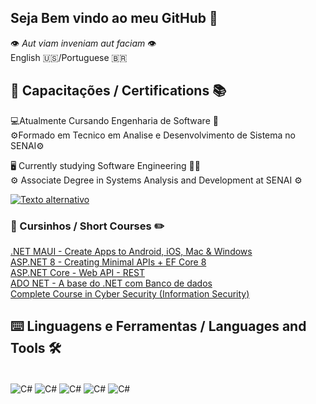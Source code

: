 ## Seja Bem vindo ao meu GitHub 🌟
 👁️ *Aut viam inveniam aut faciam* 👁️<br/>
 English 🇺🇸/Portuguese 🇧🇷
 
 ## 🏫 Capacitações / Certifications 📚
 💻Atualmente Cursando Engenharia de Software 📖<br/>
 ⚙️Formado em Tecnico em Analise e Desenvolvimento de Sistema no SENAI⚙️

 🖥 Currently studying Software Engineering 👨‍💻<br/>
⚙️ Associate Degree in Systems Analysis and Development at SENAI ⚙️ 

[![Texto alternativo](https://img.shields.io/badge/LinkedIn-0077B5?style=for-the-badge&logo=linkedin&logoColor=white)](https://br.linkedin.com/in/jo%C3%A3o-vitor-de-oliveira-delaia-231102247?trk=people-guest_people_search-card)


### 📓 Cursinhos / Short Courses ✏️<br/>

[.NET MAUI - Create Apps to Android, iOS, Mac & Windows](https://www.udemy.com/share/109uLo3@o1LUfyh1LvdTs8LwniI8RpFZ8zFXMVZF_7YkBl2S0JoChh9qm8opRgSXVOgHzxtxdw==/)<br>
[ASP.NET 8 - Creating Minimal APIs + EF Core 8](https://www.udemy.com/share/10blxt3@U9KhMxdaJic9yIUiqDOSpGJ6NheWAEvOujchRYoQTwnf7M7auEtcbXK89IwwgoFRsA==/)<br>
[ASP.NET Core - Web API - REST](https://www.udemy.com/share/1023zY3@DKHnSWQN319hRJPVFtkhYttMxgYBQ0k-ww-UJwHlN7HmNxTgMrXYv-8iVhbRTcV78w==/)<br>
[ADO NET - A base do .NET com Banco de dados](https://www.udemy.com/share/106osA3@sNDJirTdkLJCgjlQNC0QVqdNduAk21BYlmPE1Gt2c9IU7Uvh0N1HIQEbG1d-6iuFgA==/)<br>
[Complete Course in Cyber Security (Information Security)](https://www.udemy.com/share/105Aha3@sJn916svPuBn8vVRLQWkOeBsNoxyTUYyklCNhZwXoJcUpHo5FNfsUsDhSmU8ByKc0A==/)



## ⌨️ Linguagens e Ferramentas / Languages and Tools 🛠️

<div style="display: inline_block"><br/>
<img align="center" alt="C#" src="https://img.shields.io/badge/C%23-239120?style=for-the-badge&logo=c-sharp&logoColor=white"/>
<img align="center" alt="C#" src="https://img.shields.io/badge/Python-3776AB?style=for-the-badge&logo=python&logoColor=white"/>
<img align="center" alt="C#" src="https://img.shields.io/badge/Microsoft%20SQL%20Server-CC2927?style=for-the-badge&logo=microsoft%20sql%20server&logoColor=white"/>
<img align="center" alt="C#" src="https://img.shields.io/badge/Visual_Studio-5C2D91?style=for-the-badge&logo=visual%20studio&logoColor=white"/>
<img align="center" alt="C#" src="https://img.shields.io/badge/.NET-5C2D91?style=for-the-badge&logo=.net&logoColor=white"/>

</div>
